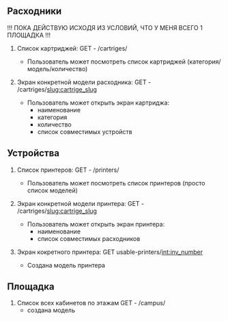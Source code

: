## Расходники
!!! ПОКА ДЕЙСТВУЮ ИСХОДЯ ИЗ УСЛОВИЙ, ЧТО У МЕНЯ ВСЕГО 1 ПЛОЩАДКА !!!
1. Список картриджей: GET - /cartriges/
    - Пользователь может посмотреть список картриджей (категория/модель/количество)

2. Экран конкретной модели расходника: GET - /cartriges/<slug:cartrige_slug>
    - Пользователь может открыть экран картриджа: 
        - наименование
        - категория
        - количество
        - список совместимых устройств


## Устройства
1. Список принтеров: GET - /printers/
    - Пользователь может посмотреть список принтеров (просто список моделей)

2. Экран конкретной модели принтера: GET - /cartriges/<slug:cartrige_slug>
    - Пользователь может открыть экран принтера: 
        - наименование
        - список совместимых расходников

3. Экран кокретного принтера: GET usable-printers/<int:inv_number>
    - Создана модель принтера


## Площадка
1. Список всех кабинетов по этажам GET - /campus/
    - создана модель